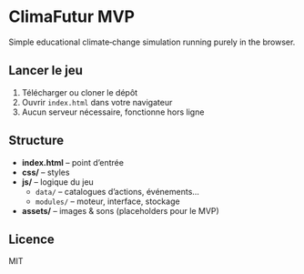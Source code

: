 # ClimaFutur MVP

Simple educational climate‑change simulation running purely in the browser.

## Lancer le jeu

1. Télécharger ou cloner le dépôt  
2. Ouvrir `index.html` dans votre navigateur  
3. Aucun serveur nécessaire, fonctionne hors ligne

## Structure

* **index.html** – point d’entrée  
* **css/** – styles  
* **js/** – logique du jeu  
   * `data/` – catalogues d’actions, événements…  
   * `modules/` – moteur, interface, stockage  
* **assets/** – images & sons (placeholders pour le MVP)

## Licence

MIT
